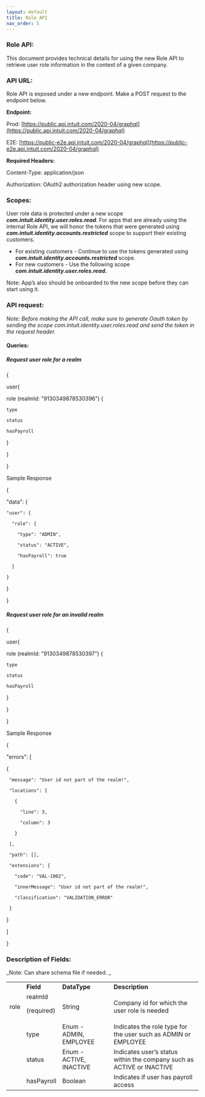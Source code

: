 ```yaml
---
layout: default
title: Role API
nav_order: 5
---
```

<!-- Copy and paste the converted output. -->

<!-----
NEW: Check the "Suppress top comment" option to remove this info from the output.

Conversion time: 0.68 seconds.


Using this Markdown file:

1. Paste this output into your source file.
2. See the notes and action items below regarding this conversion run.
3. Check the rendered output (headings, lists, code blocks, tables) for proper
   formatting and use a linkchecker before you publish this page.

Conversion notes:

* Docs to Markdown version 1.0β29
* Tue Dec 01 2020 13:22:42 GMT-0800 (PST)
* Source doc: Role API (copy)
* Tables are currently converted to HTML tables.
----->



### Role API:

This document provides technical details for using the new Role API to retrieve user role information in the context of a given company.


### API URL:

Role API is exposed under a new endpoint. Make a POST request to the endpoint below.

**Endpoint:**

Prod: [https://public.api.intuit.com/2020-04/graphql](https://public.api.intuit.com/2020-04/graphql)   

E2E: [https://public-e2e.api.intuit.com/2020-04/graphql](https://public-e2e.api.intuit.com/2020-04/graphql)   

**Required Headers:**

Content-Type: application/json

Authorization: OAuth2 authorization header using new scope.


### Scopes:

User role data is protected under a new scope **_com.intuit.identity.user.roles.read_**. For apps that are already using the internal Role API, we will honor the tokens that were generated using **_com.intuit.identity.accounts.restricted_** scope to support their existing customers.



*   For existing customers - Continue to use the tokens generated using **_com.intuit.identity.accounts.restricted_** scope.
*   For new customers - Use the following scope **_com.intuit.identity.user.roles.read_.**

Note: App’s also should be onboarded to the new scope before they can start using it. 


### API request:

_Note: Before making the API call, make sure to generate Oauth token by sending the scope com.intuit.identity.user.roles.read and send the token in the request header._


#### Queries:


##### Request user role for a realm

 {

  user{

  role (realmId: "9130349878530396") {

    type

    status

    hasPayroll

  }

  }

}

Sample Response

{

  "data": {

    "user": {

      "role": {

        "type": "ADMIN",

        "status": "ACTIVE",

        "hasPayroll": true

      }

    }

  }

}


##### Request user role for an invalid realm

 {

  user{

  role (realmId: "9130349878530397") {

    type

    status

    hasPayroll

  }

  }

}

Sample Response

{

 "errors": [

   {

     "message": "User id not part of the realm!",

     "locations": [

       {

         "line": 3,

         "column": 3

       }

     ],

     "path": [],

     "extensions": {

       "code": "VAL-1002",

       "innerMessage": "User id not part of the realm!",

       "classification": "VALIDATION_ERROR"

     }

   }

 ]

}


### Description of Fields:

_Note: Can share schema file if needed. _


<table>
  <tr>
   <td>
   </td>
   <td><strong>Field</strong>
   </td>
   <td><strong>DataType</strong>
   </td>
   <td><strong>Description</strong>
   </td>
  </tr>
  <tr>
   <td>role
   </td>
   <td>realmId
<p>
(required)
   </td>
   <td>String
   </td>
   <td>Company id for which the user role is needed
   </td>
  </tr>
  <tr>
   <td>
   </td>
   <td>type
   </td>
   <td>Enum - ADMIN, EMPLOYEE
   </td>
   <td>Indicates the role type for the user such as ADMIN or EMPLOYEE
   </td>
  </tr>
  <tr>
   <td>
   </td>
   <td>status
   </td>
   <td>Enum - ACTIVE, INACTIVE
   </td>
   <td>Indicates user’s status within the company such as ACTIVE or INACTIVE
   </td>
  </tr>
  <tr>
   <td>
   </td>
   <td>hasPayroll
   </td>
   <td>Boolean
   </td>
   <td>Indicates if user has payroll access
   </td>
  </tr>
</table>

